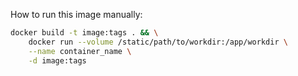 How to run this image manually:
```sh
docker build -t image:tags . && \
    docker run --volume /static/path/to/workdir:/app/workdir \
    --name container_name \
    -d image:tags
```
